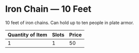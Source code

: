 # Iron Chain — 10 Feet

10 feet of iron chains. Can hold up to ten people in plate armor.

| Quantity of Item |  Slots | Price |
| ---------------- | ------ | ----- |
| 1                | 1      | 50    |
